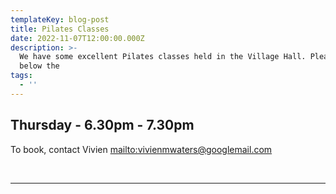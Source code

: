 ```yaml
---
templateKey: blog-post
title: Pilates Classes
date: 2022-11-07T12:00:00.000Z
description: >-
  We have some excellent Pilates classes held in the Village Hall. Please see
  below the
tags:
  - ''
---
```

## **Thursday - 6.30pm - 7.30pm**

To book, contact Vivien <mailto:vivienmwaters@googlemail.com>

<br><hr /><br>
